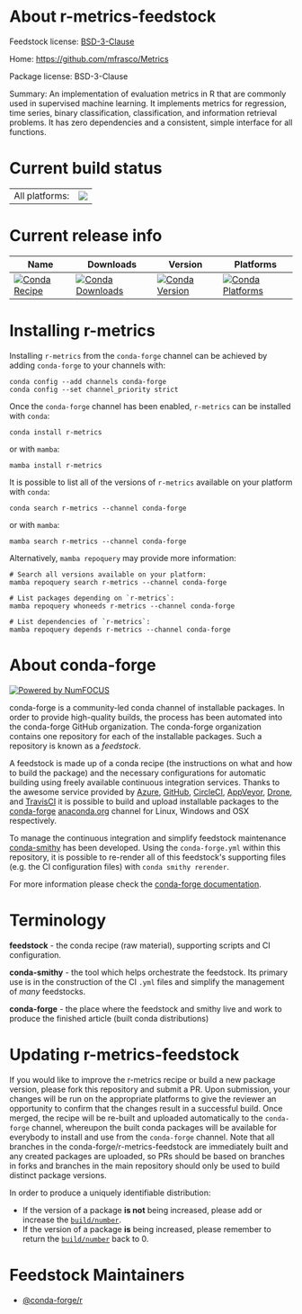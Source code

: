 About r-metrics-feedstock
=========================

Feedstock license: [BSD-3-Clause](https://github.com/conda-forge/r-metrics-feedstock/blob/main/LICENSE.txt)

Home: https://github.com/mfrasco/Metrics

Package license: BSD-3-Clause

Summary: An implementation of evaluation metrics in R that are commonly used in supervised machine learning. It implements metrics for regression, time series, binary classification, classification, and information retrieval problems. It has zero dependencies and a consistent, simple interface for all functions.

Current build status
====================


<table><tr><td>All platforms:</td>
    <td>
      <a href="https://dev.azure.com/conda-forge/feedstock-builds/_build/latest?definitionId=4237&branchName=main">
        <img src="https://dev.azure.com/conda-forge/feedstock-builds/_apis/build/status/r-metrics-feedstock?branchName=main">
      </a>
    </td>
  </tr>
</table>

Current release info
====================

| Name | Downloads | Version | Platforms |
| --- | --- | --- | --- |
| [![Conda Recipe](https://img.shields.io/badge/recipe-r--metrics-green.svg)](https://anaconda.org/conda-forge/r-metrics) | [![Conda Downloads](https://img.shields.io/conda/dn/conda-forge/r-metrics.svg)](https://anaconda.org/conda-forge/r-metrics) | [![Conda Version](https://img.shields.io/conda/vn/conda-forge/r-metrics.svg)](https://anaconda.org/conda-forge/r-metrics) | [![Conda Platforms](https://img.shields.io/conda/pn/conda-forge/r-metrics.svg)](https://anaconda.org/conda-forge/r-metrics) |

Installing r-metrics
====================

Installing `r-metrics` from the `conda-forge` channel can be achieved by adding `conda-forge` to your channels with:

```
conda config --add channels conda-forge
conda config --set channel_priority strict
```

Once the `conda-forge` channel has been enabled, `r-metrics` can be installed with `conda`:

```
conda install r-metrics
```

or with `mamba`:

```
mamba install r-metrics
```

It is possible to list all of the versions of `r-metrics` available on your platform with `conda`:

```
conda search r-metrics --channel conda-forge
```

or with `mamba`:

```
mamba search r-metrics --channel conda-forge
```

Alternatively, `mamba repoquery` may provide more information:

```
# Search all versions available on your platform:
mamba repoquery search r-metrics --channel conda-forge

# List packages depending on `r-metrics`:
mamba repoquery whoneeds r-metrics --channel conda-forge

# List dependencies of `r-metrics`:
mamba repoquery depends r-metrics --channel conda-forge
```


About conda-forge
=================

[![Powered by
NumFOCUS](https://img.shields.io/badge/powered%20by-NumFOCUS-orange.svg?style=flat&colorA=E1523D&colorB=007D8A)](https://numfocus.org)

conda-forge is a community-led conda channel of installable packages.
In order to provide high-quality builds, the process has been automated into the
conda-forge GitHub organization. The conda-forge organization contains one repository
for each of the installable packages. Such a repository is known as a *feedstock*.

A feedstock is made up of a conda recipe (the instructions on what and how to build
the package) and the necessary configurations for automatic building using freely
available continuous integration services. Thanks to the awesome service provided by
[Azure](https://azure.microsoft.com/en-us/services/devops/), [GitHub](https://github.com/),
[CircleCI](https://circleci.com/), [AppVeyor](https://www.appveyor.com/),
[Drone](https://cloud.drone.io/welcome), and [TravisCI](https://travis-ci.com/)
it is possible to build and upload installable packages to the
[conda-forge](https://anaconda.org/conda-forge) [anaconda.org](https://anaconda.org/)
channel for Linux, Windows and OSX respectively.

To manage the continuous integration and simplify feedstock maintenance
[conda-smithy](https://github.com/conda-forge/conda-smithy) has been developed.
Using the ``conda-forge.yml`` within this repository, it is possible to re-render all of
this feedstock's supporting files (e.g. the CI configuration files) with ``conda smithy rerender``.

For more information please check the [conda-forge documentation](https://conda-forge.org/docs/).

Terminology
===========

**feedstock** - the conda recipe (raw material), supporting scripts and CI configuration.

**conda-smithy** - the tool which helps orchestrate the feedstock.
                   Its primary use is in the construction of the CI ``.yml`` files
                   and simplify the management of *many* feedstocks.

**conda-forge** - the place where the feedstock and smithy live and work to
                  produce the finished article (built conda distributions)


Updating r-metrics-feedstock
============================

If you would like to improve the r-metrics recipe or build a new
package version, please fork this repository and submit a PR. Upon submission,
your changes will be run on the appropriate platforms to give the reviewer an
opportunity to confirm that the changes result in a successful build. Once
merged, the recipe will be re-built and uploaded automatically to the
`conda-forge` channel, whereupon the built conda packages will be available for
everybody to install and use from the `conda-forge` channel.
Note that all branches in the conda-forge/r-metrics-feedstock are
immediately built and any created packages are uploaded, so PRs should be based
on branches in forks and branches in the main repository should only be used to
build distinct package versions.

In order to produce a uniquely identifiable distribution:
 * If the version of a package **is not** being increased, please add or increase
   the [``build/number``](https://docs.conda.io/projects/conda-build/en/latest/resources/define-metadata.html#build-number-and-string).
 * If the version of a package **is** being increased, please remember to return
   the [``build/number``](https://docs.conda.io/projects/conda-build/en/latest/resources/define-metadata.html#build-number-and-string)
   back to 0.

Feedstock Maintainers
=====================

* [@conda-forge/r](https://github.com/orgs/conda-forge/teams/r/)

